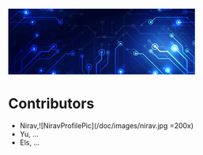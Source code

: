 
![Project Banner](/doc/images/banner.png)

# Contributors

- Nirav,![NiravProfilePic](/doc/images/nirav.jpg =200x)
- Yu, ...
- Els, ...
